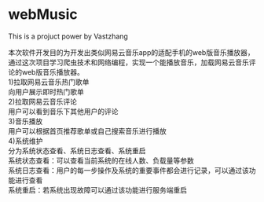 # webMusic
This is a projuct power by Vastzhang

本次软件开发目的为开发出类似网易云音乐app的适配手机的web版音乐播放器，通过这次项目学习爬虫技术和网络编程，实现一个能播放音乐，加载网易云音乐评论的web版音乐播放器。  
1)拉取网易云音乐热门歌单  
  向用户展示即时热门歌单  
2)拉取网易云音乐评论  
  用户可以看到音乐下其他用户的评论  
3)音乐播放  
  用户可以根据首页推荐歌单或自己搜索音乐进行播放  
4)系统维护  
  分为系统状态查看、系统日志查看、系统重启  
  系统状态查看：可以查看当前系统的在线人数、负载量等参数  
  系统日志查看：用户的每一步操作及系统的重要事件都会进行记录，可以通过该功能进行查看  
  系统重启：若系统出现故障可以通过该功能进行服务端重启   

